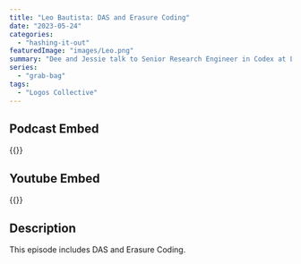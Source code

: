 ```yaml
---
title: "Leo Bautista: DAS and Erasure Coding"
date: "2023-05-24"
categories: 
  - "hashing-it-out"
featuredImage: "images/Leo.png"
summary: "Dee and Jessie talk to Senior Research Engineer in Codex at Logos, Leo Bautista."
series:
  - "grab-bag"
tags:
  - "Logos Collective"
---
```


## Podcast Embed
{{<podcast-embed url="https://player.simplecast.com/9d070c40-2d92-45c8-8dd4-3b3f7c4aa145?dark=false&color=EE6E04">}}

## Youtube Embed
{{<youtube Gq6lstrgSUE>}}

## Description
This episode includes DAS and Erasure Coding.

